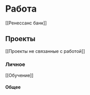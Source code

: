 
# Работа
[[Ренессанс банк]]
## Проекты
[[Проекты не связанные с работой]]
### Личное
[[Обучение]]
#### Общее

